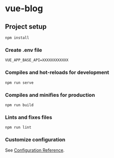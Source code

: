 # vue-blog

## Project setup
```
npm install
```

### Create .env file
```
VUE_APP_BASE_API=XXXXXXXXXXXX
```

### Compiles and hot-reloads for development
```
npm run serve
```

### Compiles and minifies for production
```
npm run build
```

### Lints and fixes files
```
npm run lint
```

### Customize configuration
See [Configuration Reference](https://cli.vuejs.org/config/).
